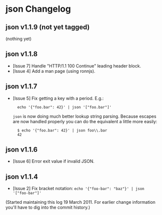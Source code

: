 # json Changelog

## json v1.1.9 (not yet tagged)

(nothing yet)


## json v1.1.8

- [Issue 7] Handle "HTTP/1.1 100 Continue" leading header block.
- [Issue 4] Add a man page (using ronnjs).


## json v1.1.7

- [Issue 5] Fix getting a key with a period. E.g.:

        echo '{"foo.bar": 42}' | json '["foo.bar"]'

  `json` is now doing much better lookup string parsing. Because escapes are
  now handled properly you can do the equivalent a little more easily:
  
        $ echo '{"foo.bar": 42}' | json foo\\.bar
        42


## json v1.1.6

- [Issue 6] Error exit value if invalid JSON.


## json v1.1.4

- [Issue 2] Fix bracket notation: `echo '{"foo-bar": "baz"}' | json '["foo-bar"]'`


(Started maintaining this log 19 March 2011. For earlier change information
you'll have to dig into the commit history.)
